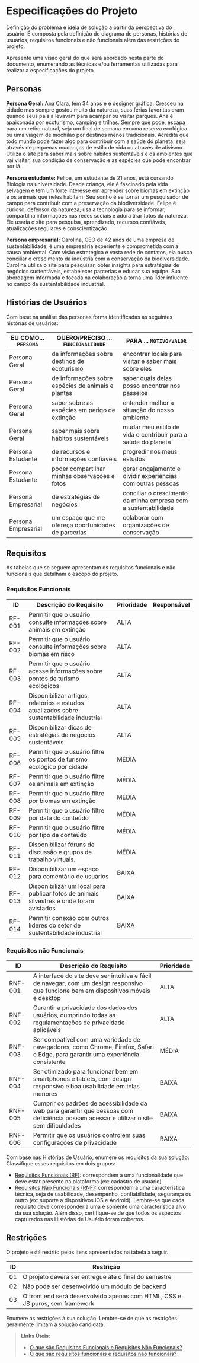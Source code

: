 # Especificações do Projeto

Definição do problema e ideia de solução a partir da perspectiva do usuário. É composta pela definição do  diagrama de personas, histórias de usuários, requisitos funcionais e não funcionais além das restrições do projeto.

Apresente uma visão geral do que será abordado nesta parte do documento, enumerando as técnicas e/ou ferramentas utilizadas para realizar a especificações do projeto

## Personas

**Persona Geral:** 
Ana Clara, tem 34 anos e é designer gráfica. Cresceu na cidade mas sempre gostou muito da natureza, suas férias favoritas eram quando seus pais a levavam para acampar ou visitar parques. Ana é apaixonada por ecoturismo, camping e trilhas. Sempre que pode, escapa para um retiro natural, seja um final de semana em uma reserva ecológica ou uma viagem de mochilão por destinos menos tradicionais. Acredita que todo mundo pode fazer algo para contribuir com a saúde do planeta, seja através de pequenas mudanças de estilo de vida ou através de ativismo. Utiliza o site para saber mais sobre hábitos sustentáveis e os ambientes que vai visitar, sua condição de conservação e as espécies que pode encontrar por lá.

**Persona estudante:**
Felipe, um estudante de 21 anos, está cursando Biologia na universidade. Desde criança, ele é fascinado pela vida selvagem e tem um forte interesse em aprender sobre biomas em extinção e os animais que neles habitam. Seu sonho é se tornar um pesquisador de campo para contribuir com a preservação da biodiversidade. Felipe é curioso, defensor da natureza, usa a tecnologia para se informar, compartilha informações nas redes sociais e adora tirar fotos da natureza. Ele usaria o site para pesquisa, aprendizado, recursos confiáveis, atualizações regulares e conscientização. 

**Persona empresarial:**
Carolina, CEO de 42 anos de uma empresa de sustentabilidade, é uma empresária experiente e comprometida com a causa ambiental. Com visão estratégica e vasta rede de contatos, ela busca conciliar o crescimento da indústria com a conservação da biodiversidade. Carolina utiliza o site para pesquisar, obter insights para estratégias de negócios sustentáveis, estabelecer parcerias e educar sua equipe. Sua abordagem informada e focada na colaboração a torna uma líder influente no campo da sustentabilidade industrial.

## Histórias de Usuários

Com base na análise das personas forma identificadas as seguintes histórias de usuários:

|EU COMO... `PERSONA`| QUERO/PRECISO ... `FUNCIONALIDADE`                  |PARA ... `MOTIVO/VALOR`                                          |
|--------------------|-----------------------------------------------------|-----------------------------------------------------------------|
|Persona Geral       | de informações sobre destinos de ecoturismo         | encontrar locais para visitar e saber mais sobre eles           |
|Persona Geral       | de informações sobre espécies de animais e plantas  | saber quais delas posso encontrar nos passeios                  |
|Persona Geral       | saber sobre as espécies em perigo de extinção       | entender melhor a situação do nosso ambiente                    |
|Persona Geral       | saber mais sobre hábitos sustentáveis               | mudar meu estilo de vida e contribuir para a saúde do planeta   |
|Persona Estudante   | de recursos e informações confiáveis                | progredir nos meus estudos                                      |
|Persona Estudante   | poder compartilhar minhas observações e fotos       | gerar engajamento e dividir experiências com outras pessoas     |
|Persona Empresarial | de estratégias de negócios                          | conciliar o crescimento da minha empresa com a sustentabilidade |
|Persona Empresarial | um espaço que me ofereça oportunidades de parcerias | colaborar com organizações de conservação                       |


## Requisitos

As tabelas que se seguem apresentam os requisitos funcionais e não funcionais que detalham o escopo do projeto.

### Requisitos Funcionais

|ID    | Descrição do Requisito  | Prioridade | Responsável |
|------|-----------------------------------------|----| ----|
|RF-001| Permitir que o usuário consulte informações sobre animais em extinção | ALTA |  |
|RF-002| Permitir que o usuário consulte informações sobre biomas em risco   | ALTA | |
|RF-003| Permitir que o usuário acesse informações sobre pontos de turismo ecológicos   | ALTA | |
|RF-004| Disponibilizar artigos, relatórios e estudos atualizados sobre sustentabilidade industrial   | ALTA | |
|RF-005| Disponibilizar dicas de estratégias de negócios sustentáveis   | ALTA | |
|RF-006| Permitir que o usuário filtre os pontos de turismo ecológico por cidade   | MÉDIA | |
|RF-007| Permitir que o usuário filtre os animais em extinção | MÉDIA |
|RF-008| Permitir que o usuário filtre por biomas em extinção | MÉDIA |
|RF-009| Permitir que o usuário filtre por data do conteúdo | MÉDIA |
|RF-010| Permitir que o usuário filtre por tipo de conteúdo | MÉDIA |
|RF-011| Disponibilizar fóruns de discussão e grupos de trabalho virtuais.   | MÉDIA | |
|RF-012| Disponibilizar um espaço para comentário de usuários   | BAIXA | |
|RF-013| Disponibilizar um local para publicar fotos de animais silvestres e onde foram avistados   | BAIXA | |
|RF-014| Permitir conexão com outros líderes do setor de sustentabilidade industrial   | BAIXA | |



### Requisitos não Funcionais

|ID        | Descrição do Requisito  |Prioridade |
|----------|-------------------------|----|
|RNF-001| A interface do site deve ser intuitiva e fácil de navegar, com um design responsivo que funcione bem em dispositivos móveis e desktop |ALTA | 
|RNF-002| Garantir a privacidade dos dados dos usuários, cumprindo todas as regulamentações de privacidade aplicáveis | ALTA |
|RNF-003| Ser compatível com uma variedade de navegadores, como Chrome, Firefox, Safari e Edge, para garantir uma experiência consistente | MÉDIA |
|RNF-004| Ser otimizado para funcionar bem em smartphones e tablets, com design responsivo e boa usabilidade em telas menores | BAIXA |
|RNF-005| Cumprir os padrões de acessibilidade da web para garantir que pessoas com deficiência possam acessar e utilizar o site sem dificuldades | BAIXA |
|RNF-006| Permitir que os usuários controlem suas configurações de privacidade | BAIXA |


Com base nas Histórias de Usuário, enumere os requisitos da sua solução. Classifique esses requisitos em dois grupos:

- [Requisitos Funcionais
 (RF)](https://pt.wikipedia.org/wiki/Requisito_funcional):
 correspondem a uma funcionalidade que deve estar presente na
  plataforma (ex: cadastro de usuário).
- [Requisitos Não Funcionais
  (RNF)](https://pt.wikipedia.org/wiki/Requisito_n%C3%A3o_funcional):
  correspondem a uma característica técnica, seja de usabilidade,
  desempenho, confiabilidade, segurança ou outro (ex: suporte a
  dispositivos iOS e Android).
Lembre-se que cada requisito deve corresponder à uma e somente uma
característica alvo da sua solução. Além disso, certifique-se de que
todos os aspectos capturados nas Histórias de Usuário foram cobertos.

## Restrições

O projeto está restrito pelos itens apresentados na tabela a seguir.

|ID| Restrição                                             |
|--|-------------------------------------------------------|
|01| O projeto deverá ser entregue até o final do semestre |
|02| Não pode ser desenvolvido um módulo de backend        |
|03| O front end será desenvolvido apenas com HTML, CSS e JS puros, sem framework      |


Enumere as restrições à sua solução. Lembre-se de que as restrições geralmente limitam a solução candidata.

> **Links Úteis**:
> - [O que são Requisitos Funcionais e Requisitos Não Funcionais?](https://codificar.com.br/requisitos-funcionais-nao-funcionais/)
> - [O que são requisitos funcionais e requisitos não funcionais?](https://analisederequisitos.com.br/requisitos-funcionais-e-requisitos-nao-funcionais-o-que-sao/)
